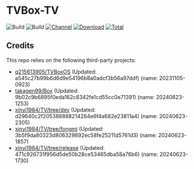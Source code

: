 # TVBox-TV

![Build](https://shields.io/github/actions/workflow/status/xinyi1984/TVBox-TV/TV.yml?branch=master&logo=github&label=Build)
![Build](https://shields.io/github/actions/workflow/status/xinyi1984/TVBox-TV/TVBox.yml?branch=master&logo=github&label=Build)
[![Channel](https://img.shields.io/badge/Follow-Telegram-blue.svg?logo=telegram)](https://t.me/klbot)
[![Download](https://img.shields.io/github/v/release/xinyi1984/TVBox-TV?color=orange&logoColor=orange&label=Download&logo=DocuSign)](https://github.com/xinyi1984/TVBox-TV/releases/latest) 
[![Total](https://shields.io/github/downloads/xinyi1984/TVBox-TV/total?logo=Bookmeter&label=Counts&logoColor=yellow&color=yellow)](https://github.com/xinyi1984/TVBox-TV/releases)

## Credits
This repo relies on the following third-party projects:
- [q215613905/TVBoxOS](https://github.com/q215613905/TVBoxOS) (Updated: a545c27b99b6d6d9e54196b8a0adcf3b56a97ddf) (name: 20231105-0923)
- [takagen99/Box](https://github.com/takagen99/Box) (Updated: 9b02c9b6895f0eda162c8342fe1cd55cc0e71391) (name: 20240623-1253)
- [xinyi1984/TV/tree/dev](https://github.com/xinyi1984/TV/tree/dev) (Updated: d29640c2f205388888214284e6f4a682e23811a4) (name: 20240623-2305)
- [xinyi1984/TV/tree/fongmi](https://github.com/xinyi1984/TV/tree/fongmi) (Updated: 3b5f9da80323d806329892ec58fe25211d5761d3) (name: 20240623-1857)
- [xinyi1984/TV/tree/release](https://github.com/xinyi1984/TV/tree/release) (Updated: 471c926731f956d5de50b28ce53465dba58a76b6) (name: 20240623-1730)
